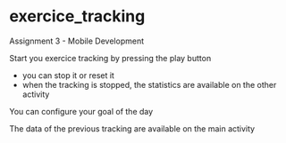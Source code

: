 # exercice_tracking
Assignment 3 - Mobile Development

Start you exercice tracking by pressing the play button
- you can stop it or reset it
- when the tracking is stopped, the statistics are available on the other activity

You can configure your goal of the day

The data of the previous tracking are available on the main activity

